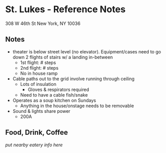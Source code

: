 # St. Lukes - Reference Notes
308 W 46th St
New York, NY 10036

## Notes
* theater is below street level (no elevator). Equipment/cases need to go down 2 flights of stairs w/ a landing in-between
    * 1st flight: # steps
    * 2nd flight: # steps
    * No in house ramp
* Cable paths out to the grid involve running through ceiling
    * Lots of insulation
        * Gloves & respirators required
    * Need to have a cable fish/snake
* Operates as a soup kitchen on Sundays
    * Anything in the house/onstage needs to be removable
* Sound & lights share power
    * 200A 

## Food, Drink, Coffee
*put nearby eatery info here*